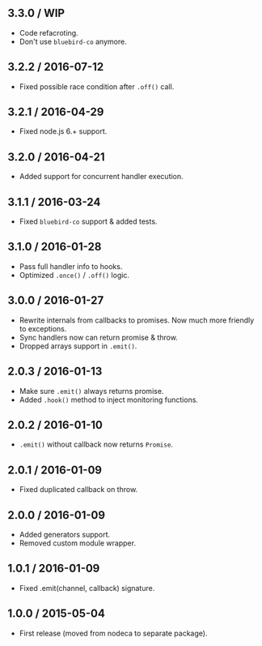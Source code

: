 3.3.0 / WIP
------------------

- Code refacroting.
- Don't use `bluebird-co` anymore.


3.2.2 / 2016-07-12
------------------

- Fixed possible race condition after `.off()` call.


3.2.1 / 2016-04-29
------------------

- Fixed node.js 6.+ support.


3.2.0 / 2016-04-21
------------------

- Added support for concurrent handler execution.


3.1.1 / 2016-03-24
------------------

- Fixed `bluebird-co` support & added tests.


3.1.0 / 2016-01-28
------------------

- Pass full handler info to hooks.
- Optimized `.once()` / `.off()` logic.


3.0.0 / 2016-01-27
------------------

- Rewrite internals from callbacks to promises. Now much
  more friendly to exceptions.
- Sync handlers now can return promise & throw.
- Dropped arrays support in `.emit()`.


2.0.3 / 2016-01-13
------------------

- Make sure `.emit()` always returns promise.
- Added `.hook()` method to inject monitoring functions.


2.0.2 / 2016-01-10
------------------

- `.emit()` without callback now returns `Promise`.


2.0.1 / 2016-01-09
------------------

- Fixed duplicated callback on throw.


2.0.0 / 2016-01-09
------------------

- Added generators support.
- Removed custom module wrapper.


1.0.1 / 2016-01-09
------------------

- Fixed .emit(channel, callback) signature.


1.0.0 / 2015-05-04
------------------

- First release (moved from nodeca to separate package).
